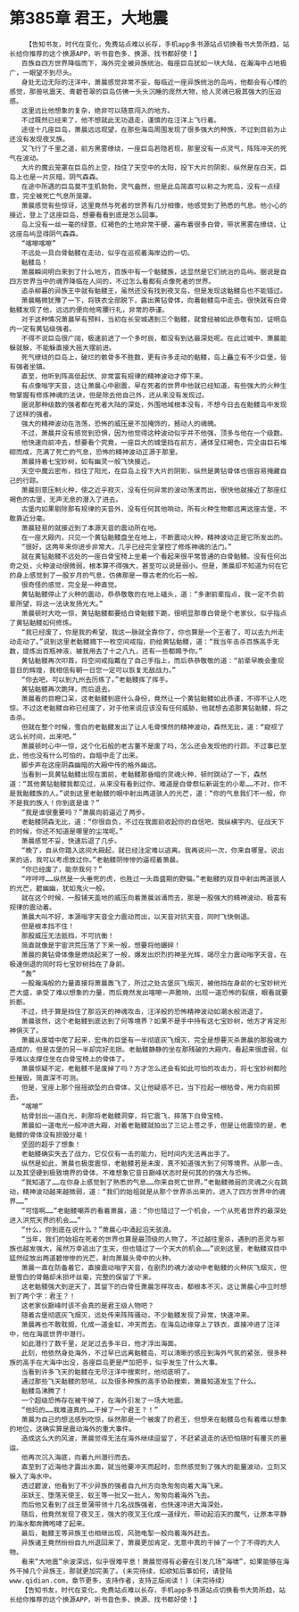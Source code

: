 # 第385章 君王，大地震
        【告知书友，时代在变化，免费站点难以长存，手机app多书源站点切换看书大势所趋，站长给你推荐的这个换源APP，听书音色多、换源、找书都好使！】
       百族自四方世界降临而下，海外完全被异族统治。每座巨岛犹如一块大陆，在瀚海中占地极广，一眼望不到尽头。
       身处无边无际的汪洋中，萧晨感觉非常不妥，每临近一座异族统治的岛屿，他都会有心悸的感觉，那兽吼震天、青碧苍翠的巨岛仿佛一头头沉睡的庞然大物，给人灵魂已极其强大的压迫感。
       这里远比他想象的复杂，绝非可以随意闯入的地方。
       不过既然已经来了，他不想就此无功退走，谨慎的在汪洋上飞行着。
       途径十几座巨岛，萧晨远远观望，在那些海岛周围发现了很多强大的种族，不过到目前为止还没有发现夜叉族。
       又飞行了千里之遥，前方黑雾缭绕，一座巨岛若隐若现，那里没有一点灵气，阵阵冲天的死气在波动。
       大片的魔云笼罩在巨岛的上空，挡住了天空中的太阳，投下大片的阴影，纵然是在白天，巨岛上也是一片灰暗，阴气森森。
       在途中所遇的巨岛莫不生机勃勃，灵气盎然，但是此岛简直可以称之为死岛，没有一点绿意，完全被死亡气息所笼罩。
       萧晨感觉有些惊讶，这里竟然与死者的世界有几分相像，他感觉到了熟悉的气息。他小心的接近，登上了这座巨岛，想要看看到底是怎么回事。
       岛上没有一丝一毫的绿意，红褐色的土地非常干硬，遍布着很多白骨，带状黑雾在缭绕，让这座岛屿显得阴气森森。
       “喀嚓喀嚓”
       不远处一具白骨骷髅在走动，似乎在巡视着海岸边的一切。
       骷髅岛！
       萧晨瞬间明白来到了什么地方，百族中有一个骷髅族，这显然是它们统治的岛屿。据说是自四方世界当中的魂界降临在人间的，不过怎么看都有点像死者的世界。
       追杀柳暮的异族王中就有骷髅王，虽然还没有找到夜叉岛，但是发现这骷髅岛也不能错过。
       萧晨略微犹豫了一下，将铁衣全部脱下，露出黄钻骨体，向着骷髅岛中走去。很快就有白骨骷髅发现了他，远远的便向他弯腰行礼，非常的恭谨。
       对于这种情况萧晨早有预料，当初在长安城遇到三个骷髅，就曾经被如此恭敬有加，证明岛内一定有黄钻级强者。
       不得不说巨岛很广阔，极速前进了一个多时辰，都没有到达最深处呢。在此过城中，萧晨能躲就躲，不能躲直接大摇大摆前进。
       死气缭绕的巨岛上，破烂的骸骨多不胜数，更有许多走动的骷髅，岛上矗立有不少巨堡，皆有强者坐镇。
       直至，他听到阵高低起伏、非常富有规律的精神波动才停下来。
       有点像嗡字天音，这让萧晨心中剧震，早在死者的世界中他就已经知道，有些强大的火种生物掌握有修炼神魂的法诀，但是除去他自己外，还从来没有发现过。
       据说那种级数的强者都在死者大陆的深处，外围地域根本没有，不想今日去在骷髅岛中发现了这样的强者。
       强大的精神波动在浩荡，恐怖的威压是不加掩饰的，撼动人的魂魄。
       不过，萧晨并没有感觉到恐惧，因为他觉得这种波动似乎并不他强，顶多与他在一个级数。
       他快速向前冲去，想要看个究竟，一座巨大的城堡挡在前方，通体呈红褐色，完全由巨石堆砌而成，充满了死亡的气息，恐怖的精神波动正源于那里。
       萧晨持着七宝妙树，如有幽灵一般飞快接近。
       天空中魔云密布，挡住了阳光，在巨岛上投下大片的阴影，纵然是黄钻骨体也很容易掩藏自己的行踪。
       萧晨刻意压制火种，使之近乎寂灭，没有任何异常的波动荡漾而出，很快他就接近了那座红褐色的古堡，无声无息的潜入了进去。
       古堡内如果剔除那有规律的天音外，没有任何其他响动，所有火种生物都远离这座古堡，不敢靠近分毫。
       萧晨轻易的就接近到了本源天音的震动所在地。
       在一座大殿内，只见一个黄钻骷髅盘坐在地上，不断震动火种，精神波动正是它所发出的。
       “很好，这两年来你进步非常大，几乎已经完全掌控了修炼神魂的法门。”
       就在黄钻骷髅不远处的一座白骨宝椅上坐着一个看起来很平常普通的白骨骷髅。没有任何出奇之处，火种波动很微弱，根本算不得强大，甚至可以说是弱小。但是，萧晨却不知道为何在它的身上感觉到了一股岁月的气息，仿佛那是一尊古老的化石一般。
       很奇怪的感觉，完全是一种直觉。
       黄钻骷髅停止了火种的震动，恭恭敬敬的在地上磕头，道：“多谢前辈指点，我一定不负前辈所望，将这一法诀发扬光大。”
       萧晨顿时大吃一惊，黄钻骷髅都要给白骨骷髅下跪，很明显那尊白骨是个老家伙，似乎指点了黄钻骷髅如何修炼。
       “我已经废了，你是我的希望，我这一脉就全靠你了，你也算是一个王者了，可以去九州走动走动了。”说到这里老骷髅摘下一枚空间戒指，扔给黄钻骷髅，道：“我当年击杀百族高手无数，提炼出百瓶神液，被我用去了十之八九，还有一些都赐予你。”
       黄钻骷髅再次叩首，将空间戒指戴在了自己手指上，而后恭恭敬敬的道：“前辈早晚会重现昔日的辉煌，我相信有朝一日您一定可以恢复无敌战力。”
       “你去吧，可以到九州去历练了。”老骷髅挥了挥手。
       黄钻骷髅再次跪拜，而后退去。
       萧晨看的目瞪口呆，这老骷髅到底什么身份，竟然让一个黄钻骷髅如此恭谨，不得不让人吃惊。不过这老骷髅自称已经废了，对于他来说应该没有任何威胁，他就想去追那黄钻骷髅，将之击杀。
       但就在整个时候，雪白的老骷髅发出了让人毛骨悚然的精神波动，森然无比，道：“窥视了这么长时间，出来吧。”
       萧晨顿时心中一惊，这个化石般的老古董不是废了吗，怎么还会发现他的行踪。不过事已至此，他也没有什么可怕的，自暗中走了出来。
       脚步声在这座阴森幽暗的大殿中传的格外幽远。
       当看到一具黄钻骷髅出现在面前，老骷髅那昏暗的灵魂火种，顿时跳动了一下，森然道：“其他黄钻骷髅我都见过，从来没有看到过你，难道是白骨祭坛新诞生的小辈……不对，你不是我骷髅族的人。”说到这里老骷髅的眼中射出两道骇人的光芒，道：“你的气息我们不一般，你不是我的族人！你到底是谁？”
       “我是谁很重要吗？”萧晨向前逼近了两步。
       老骷髅阴森无比，道：“你很自负，不过在我面前收起你的自信吧，我纵横宇内、征战天下的时候，你还不知道是哪里的尘埃呢。”
       萧晨感觉不妥，快速后退了几步。
       “晚了，自从你踏入这间大殿起，就已经注定难以逃离。我再说问一次，你来自哪里。说出来的话，我可以考虑放过你。”老骷髅阴惨惨的逼视着萧晨。
       “你已经废了，能奈我何？”
       “哼哼哼……纵然是一头垂死的虎，也胜过一头鼎盛期的野猫。”老骷髅的双目中射出两道骇人的光芒，碧幽幽，犹如鬼火一般。
       就在这个时候，一股铺天盖地的威压向着萧晨汹涌而去，那是一股强大的精神波动，极富有规律的震动着。
       萧晨大叫不好，本源嗡字天音全力震动而出，以天音对抗天音，同时飞快倒退。
       但是根本挡不住！
       那股威压无法抵挡，不可抗衡！
       简直就像是宇宙洪荒压落了下来一般，想要将他碾碎！
       萧晨的黄钻骨体像是燃烧起来了一般，爆发出炽烈的神圣光辉，竭尽全力震动嗡字天音，在极速倒退的同时将七宝妙树挡在了身前。
       “轰”
       一股瀚海般的力量直接将萧晨轰飞了，所过之处古堡灰飞烟灭，被他挡在身前的七宝妙树光芒大盛，承受了难以想象的力量，而后竟然发出喀嚓一声脆响，出现一道恐怖的裂痕，眼看就要折断。
       不过，终于算是挡住了那滔天的神魂攻击，汪洋般的恐怖精神波动如潮水般消退了。
       萧晨骇然，这个老骷髅到底达到了何等境界？如果不是手中持有这七宝妙树，他方才肯定形神俱灭了。
       萧晨从废墟中爬了起来，宏伟的巨堡有一半彻底灰飞烟灭，完全是想要灭杀萧晨的那股魂力造成的，但是古堡的另一半却完好无损。老骷髅静静的坐在那残破的大殿内，看起来很虚弱，似乎难以支撑住坐在白骨宝椅上的骨体了。
       萧晨惊疑不定，老骷髅不是废掉了吗？方才怎么还会有如此可怕的攻击力，将七宝妙树都险些摧毁，简直深不可测。
       但是，宝座上那个摇摇欲坠的白骨体，又让他疑惑不已，当下捡起一根枯骨，用力向前掷去。
       “喀嚓”
       枯骨划出一道白光，刹那将老骷髅洞穿，将它震飞，摔落下白骨宝椅。
       萧晨如一道电光一般冲进大殿，对着老骷髅就拍出了三记上苍之手，但是让他震惊的是，老骷髅的骨体没有损毁分毫！
       坚固的超乎了想象！
       老骷髅确实失去了战力，它仅仅有一击的能力，短时间内无法再出手了。
       纵然是如此，萧晨也极度震惊，老骷髅若是未废，真不知道强大到了何等境界。从那一击、以及其坚硬到极致境界的骨体，不难想象它昔日巅峰状态时是何其的的强大与恐怖。
       “我知道了……在你身上感觉到了熟悉的气息……你来自死亡世界。”老骷髅微弱的灵魂之火在跳动，精神波动越来越微弱，道：“我们的始祖就是从那个世界杀出来的，进入了四方世界中的魂界……”
       “可惜啊……”老骷髅嘲弄的看着萧晨，道：“你也错过了一个机会，一个从死者世界的最深处进入洪荒天界的机会……”
       “什么，你到底在说什么？”萧晨心中涌起滔天骇浪。
       “当年，我们的始祖在死者的世界也算是最顶级的人物了。不过越往里杀，遇到的恶灵与邪族也越发强大，虽然万幸逃出了生天，但也错过了一个天大的机会……”说到这里，老骷髅双目中猛然绽放出两道碧惨惨的光芒，射向萧晨头骨中的火种。
       萧晨一直在防备着它，直接震动嗡字天音，在剧烈的魂力波动中老骷髅的火种灰飞烟灭，但是雪白的骨骼却未损坏丝毫，完整的保留了下来。
       这老骷髅强大到逆天了，其留下的白骨任萧晨怎样攻击，都根本不灭。这让萧晨心中立时想到了两个字：君王？！
       这老家伙巅峰时该不会真的是君王级人物吧？
       随着古堡彻底灰飞烟灭，远处传来阵阵骚动，不少骷髅发现了异常，快速冲来。
       萧晨再也不敢耽搁，化成一道金虹，冲天而去。在海岛边缘穿上了铁衣，直接冲进了汪洋中，他在海底世界中潜行。
       如此潜行了数千里，足足过去多半日，他才浮出海面。
       此刻，他依然身处海外，不过早已远离骷髅岛，可以清晰的感应到海外气氛的紧张，很多种族的高手在大海中出没，各座巨岛更是严加把手，似乎发生了什么大事。
       当看到许多飞天的骷髅在无尽汪洋中搜索时，他彻底明了。
       通过那些飞天骷髅的怒吼，以及很多种族的高手协助搜索，萧晨知道发生了什么。
       骷髅岛沸腾了！
       一个超级恐怖存在被干掉了，在海外引发了一场大地震。
       “他妈的……我难道真的……干掉了一个君王？！”
       萧晨为自己的想法感到吃惊，纵然那是一个被废了的君王，但想来在骷髅岛也有着难以想象的地位，这确实算是震动海外的重大事件。
       造成这么大的风波，萧晨觉得无法在海外继续逗留了，不赶紧退走的话恐怕随时有覆灭的噩运。
       他再次沉入海底，向着九州潜行而去。
       直至到了近海他才露出水面，就当他要冲天而起时，忽然感觉到了强大的能量波动，立刻又躲入了海水中。
       透过碧波，他看到了不少异族的强者自九州方向急匆匆向着大海飞来。
       巫妖王、堕落天使王、蚁王等一批又一批人，匆匆向着海外飞去。
       而后他又看到了战王景蒲带领十几名战族强者，也快速冲进大海深处。
       随后，他竟然发现了夜叉王，强大的夜叉王化成一道绿光，带动起滔天的魔气，让原本平静的海水都奔腾咆哮了起来。
       最后，骷髅王等异族王也相继出现，风驰电掣一般向着海外赶去。
       异族诸王竟然纷纷自九州退回来了，萧晨更加肯定，无意中真的干掉了一个了不得的大人物。
       看来“大地震”余波深远，似乎很难平息！萧晨觉得有必要在引发几场“海啸”，如果能够在海外干掉几个异族王，那就更加完美了。(未完待续，如欲知后事如何，请登陆www.qidian.com，章节更多，支持作者，支持正版阅读！)（未完待续）
       【告知书友，时代在变化，免费站点难以长存，手机app多书源站点切换看书大势所趋，站长给你推荐的这个换源APP，听书音色多、换源、找书都好使！】